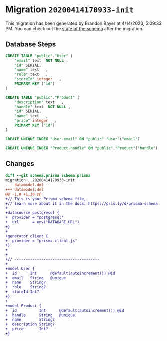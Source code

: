 # Migration `20200414170933-init`

This migration has been generated by Brandon Bayer at 4/14/2020, 5:09:33 PM.
You can check out the [state of the schema](./schema.prisma) after the migration.

## Database Steps

```sql
CREATE TABLE "public"."User" (
    "email" text  NOT NULL ,
    "id" SERIAL,
    "name" text   ,
    "role" text   ,
    "storeId" integer   ,
    PRIMARY KEY ("id")
) 

CREATE TABLE "public"."Product" (
    "description" text   ,
    "handle" text  NOT NULL ,
    "id" SERIAL,
    "name" text   ,
    "price" integer   ,
    PRIMARY KEY ("id")
) 

CREATE UNIQUE INDEX "User.email" ON "public"."User"("email")

CREATE UNIQUE INDEX "Product.handle" ON "public"."Product"("handle")
```

## Changes

```diff
diff --git schema.prisma schema.prisma
migration ..20200414170933-init
--- datamodel.dml
+++ datamodel.dml
@@ -1,0 +1,30 @@
+// This is your Prisma schema file,
+// learn more about it in the docs: https://pris.ly/d/prisma-schema
+
+datasource postgresql {
+  provider = "postgresql"
+  url      = env("DATABASE_URL")
+}
+
+generator client {
+  provider = "prisma-client-js"
+}
+
+
+// --------------------------------------
+
+model User {
+  id      Int      @default(autoincrement()) @id
+  email   String   @unique
+  name    String?
+  role    String?
+  storeId Int?
+}
+
+model Product {
+  id          Int      @default(autoincrement()) @id
+  handle      String   @unique
+  name        String?
+  description String?
+  price       Int?
+}
```


